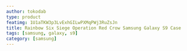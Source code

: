 ```yaml
---
author: tokodab
type: product
featimg: 1U1aTKW3p3LvExhGILwPXMqPWj3RuZsJn
title: Rainbow Six Siege Operation Red Crow Samsung Galaxy S9 Case
tags: [samsung, galaxy, s9]
category: [samsung]
---
```

